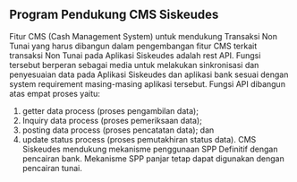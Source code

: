 ## Program Pendukung CMS Siskeudes
Fitur CMS (Cash Management System) untuk mendukung Transaksi Non Tunai yang harus dibangun dalam pengembangan fitur CMS terkait transaksi Non Tunai pada Aplikasi Siskeudes adalah rest API. Fungsi tersebut berperan sebagai media untuk melakukan sinkronisasi dan penyesuaian data pada Aplikasi Siskeudes dan aplikasi bank sesuai dengan system requirement masing-masing aplikasi tersebut. Fungsi API dibangun atas empat proses yaitu:
1)	getter data process (proses pengambilan data); 
2)	Inquiry data process (proses pemeriksaan data);
3)	posting data process (proses pencatatan data); dan
4)	update status process (proses pemutakhiran status data).
CMS Siskeudes mendukung mekanisme penggunaan SPP Definitif dengan pencairan bank. Mekanisme SPP panjar tetap dapat digunakan dengan pencairan tunai.
